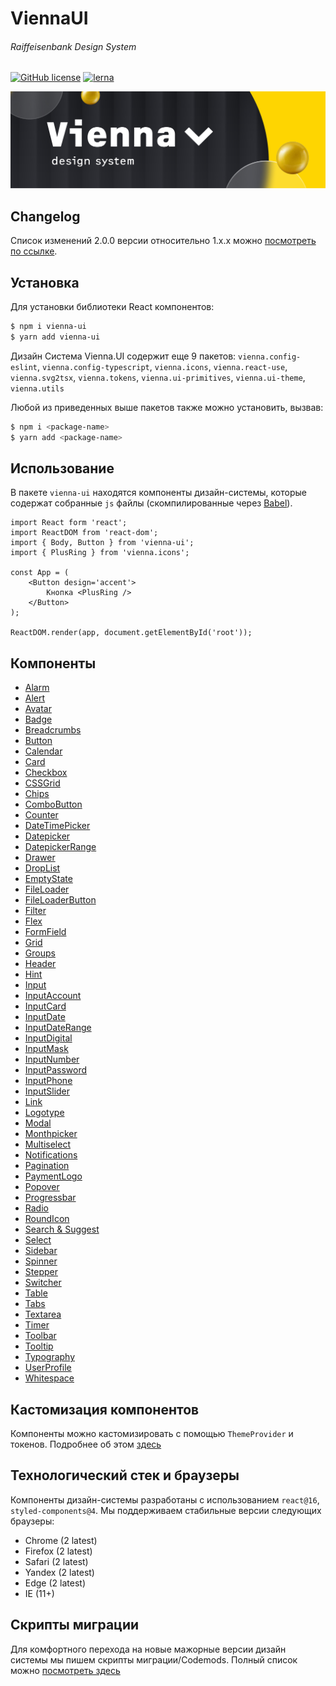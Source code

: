 # ViennaUI

###### Raiffeisenbank Design System

[![GitHub license](https://img.shields.io/badge/license-MIT-blue.svg)](https://github.com/Raiffeisen-DGTL/ViennaUI/blob/master/LICENSE.md) [![lerna](https://img.shields.io/badge/maintained%20with-lerna-cc00ff.svg)](https://lerna.js.org/)

<p align='center'>
    <img src='logo.jpg' alt='drawing' width='900' />
</p>

## Changelog

Список изменений 2.0.0 версии относительно 1.x.x можно [посмотреть по ссылке](CHANGELOG.md).

## Установка

Для установки библиотеки React компонентов:

```bash
$ npm i vienna-ui
$ yarn add vienna-ui
```

Дизайн Система Vienna.UI содержит еще 9 пакетов: `vienna.config-eslint`, `vienna.config-typescript`, `vienna.icons`, `vienna.react-use`, `vienna.svg2tsx`, `vienna.tokens`, `vienna.ui-primitives`, `vienna.ui-theme`, `vienna.utils`

Любой из приведенных выше пакетов также можно установить, вызвав:

```bash
$ npm i <package-name>
$ yarn add <package-name>
```

## Использование

В пакете `vienna-ui` находятся компоненты дизайн-системы, которые содержат собранные `js` файлы (скомпилированные через [Babel](https://babeljs.io)).

```
import React form 'react';
import ReactDOM from 'react-dom';
import { Body, Button } from 'vienna-ui';
import { PlusRing } from 'vienna.icons';

const App = (
    <Button design='accent'>
        Кнопка <PlusRing />
    </Button>
);

ReactDOM.render(app, document.getElementById('root'));
```

## Компоненты

-   [Alarm](workspaces/ui/src/Alarm/README.md)
-   [Alert](workspaces/ui/src/Alert/README.md)
-   [Avatar](workspaces/ui/src/Avatar/README.md)
-   [Badge](workspaces/ui/src/Badge/README.md)
-   [Breadcrumbs](workspaces/ui/src/Breadcrumbs/README.md)
-   [Button](workspaces/ui/src/Button/README.md)
-   [Calendar](workspaces/ui/src/Calendar/README.md)
-   [Card](workspaces/ui/src/Card/README.md)
-   [Checkbox](workspaces/ui/src/Checkbox/README.md)
-   [CSSGrid](workspaces/ui/src/CssGrid)
-   [Chips](workspaces/ui/src/Chips/README.md)
-   [ComboButton](workspaces/ui/src/ComboButton/README.md)
-   [Counter](workspaces/ui/src/Counter/README.md)
-   [DateTimePicker](workspaces/ui/src/DateTimePicker/README.md)
-   [Datepicker](workspaces/ui/src/Datepicker/README.md)
-   [DatepickerRange](workspaces/ui/src/DatepickerRange/README.md)
-   [Drawer](workspaces/ui/src/Drawer/README.md)
-   [DropList](workspaces/ui/src/DropList/README.md)
-   [EmptyState](workspaces/ui/src/EmptyState/README.md)
-   [FileLoader](workspaces/ui/src/FileLoader/README.md)
-   [FileLoaderButton](workspaces/ui/src/FileLoaderButton/README.md)
-   [Filter](workspaces/ui/src/Filter/README.md)
-   [Flex](workspaces/ui/src/Flex/README.md)
-   [FormField](workspaces/ui/src/FormField/README.md)
-   [Grid](workspaces/ui/src/Grid/README.md)
-   [Groups](workspaces/ui/src/Groups/README.md)
-   [Header](workspaces/ui/src/Header/README.md)
-   [Hint](workspaces/ui/src/Hint/README.md)
-   [Input](workspaces/ui/src/Input/README.md)
-   [InputAccount](workspaces/ui/src/InputMask/Concrete/InputAccount/README.md)
-   [InputCard](workspaces/ui/src/InputMask/Concrete/InputCard/README.md)
-   [InputDate](workspaces/ui/src/InputMask/Concrete/InputDate/README.md)
-   [InputDateRange](workspaces/ui/src/InputMask/Concrete/InputDateRange/README.md)
-   [InputDigital](workspaces/ui/src/InputMask/Concrete/InputDigital/README.md)
-   [InputMask](workspaces/ui/src/InputMask/README.md)
-   [InputNumber](workspaces/ui/src/InputMask/Concrete/InputNumber/README.md)
-   [InputPassword](workspaces/ui/src/InputPassword/README.md)
-   [InputPhone](workspaces/ui/src/InputMask/Concrete/InputPhone/README.md)
-   [InputSlider](workspaces/ui/src/InputSlider/README.md)
-   [Link](workspaces/ui/src/Link/README.md)
-   [Logotype](workspaces/ui/src/Logotype/README.md)
-   [Modal](workspaces/ui/src/Modal/README.md)
-   [Monthpicker](workspaces/ui/src/Monthpicker/README.md)
-   [Multiselect](workspaces/ui/src/Multiselect/README.md)
-   [Notifications](workspaces/ui/src/Notifications/README.md)
-   [Pagination](workspaces/ui/src/Pagination/README.md)
-   [PaymentLogo](workspaces/ui/src/PaymentLogo/README.md)
-   [Popover](workspaces/ui/src/Popover/README.md)
-   [Progressbar](workspaces/ui/src/Progressbar/README.md)
-   [Radio](workspaces/ui/src/Radio/README.md)
-   [RoundIcon](workspaces/ui/src/RoundIcon/README.md)
-   [Search & Suggest](workspaces/ui/src/Search/README.md)
-   [Select](workspaces/ui/src/Select/README.md)
-   [Sidebar](workspaces/ui/src/Sidebar/README.md)
-   [Spinner](workspaces/ui/src/Spinner/README.md)
-   [Stepper](workspaces/ui/src/Stepper/README.md)
-   [Switcher](workspaces/ui/src/Switcher/README.md)
-   [Table](workspaces/ui/src/Table/README.md)
-   [Tabs](workspaces/ui/src/Tabs/README.md)
-   [Textarea](workspaces/ui/src/Textarea/README.md)
-   [Timer](workspaces/ui/src/Timer/README.md)
-   [Toolbar](workspaces/ui/src/Toolbar/README.md)
-   [Tooltip](workspaces/ui/src/Tooltip/README.md)
-   [Typography](workspaces/ui/src/Typography/README.md)
-   [UserProfile](workspaces/ui/src/UserProfile/README.md)
-   [Whitespace](workspaces/ui/src/Whitespace)

## Кастомизация компонентов

Компоненты можно кастомизировать с помощью `ThemeProvider` и токенов. Подробнее об этом [здесь](workspaces/ui-theme/README.md)

## Технологический стек и браузеры

Компоненты дизайн-системы разработаны с использованием `react@16`, `styled-components@4`. Мы поддерживаем стабильные версии следующих браузеры:

-   Chrome (2 latest)
-   Firefox (2 latest)
-   Safari (2 latest)
-   Yandex (2 latest)
-   Edge (2 latest)
-   IE (11+)

## Скрипты миграции

Для комфортного перехода на новые мажорные версии дизайн системы мы пишем скрипты миграции/Codemods. Полный список можно [посмотреть здесь](workspaces/codemods/README.md)
